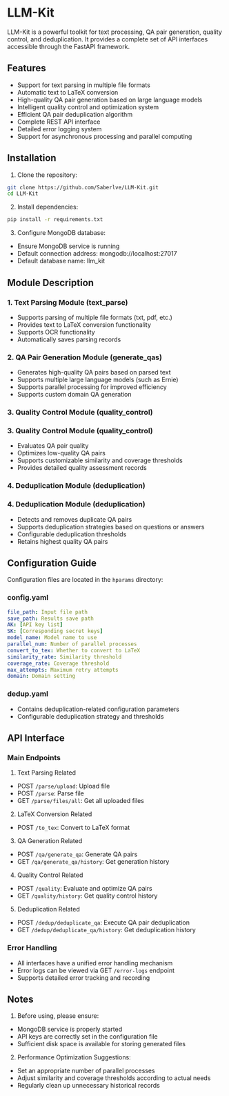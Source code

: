 # LLM-Kit

LLM-Kit is a powerful toolkit for text processing, QA pair generation, quality control, and deduplication. It provides a complete set of API interfaces accessible through the FastAPI framework.

## Features

- Support for text parsing in multiple file formats
- Automatic text to LaTeX conversion
- High-quality QA pair generation based on large language models
- Intelligent quality control and optimization system
- Efficient QA pair deduplication algorithm
- Complete REST API interface
- Detailed error logging system
- Support for asynchronous processing and parallel computing

## Installation

1. Clone the repository:
```bash
git clone https://github.com/Saberlve/LLM-Kit.git
cd LLM-Kit
```

2. Install dependencies:
```bash
pip install -r requirements.txt
```

3. Configure MongoDB database:
- Ensure MongoDB service is running
- Default connection address: mongodb://localhost:27017
- Default database name: llm_kit

## Module Description

### 1. Text Parsing Module (text_parse)

- Supports parsing of multiple file formats (txt, pdf, etc.)
- Provides text to LaTeX conversion functionality
- Supports OCR functionality
- Automatically saves parsing records

### 2. QA Pair Generation Module (generate_qas)

- Generates high-quality QA pairs based on parsed text
- Supports multiple large language models (such as Ernie)
- Supports parallel processing for improved efficiency
- Supports custom domain QA generation

### 3. Quality Control Module (quality_control)
### 3. Quality Control Module (quality_control)

- Evaluates QA pair quality
- Optimizes low-quality QA pairs
- Supports customizable similarity and coverage thresholds
- Provides detailed quality assessment records

### 4. Deduplication Module (deduplication)
### 4. Deduplication Module (deduplication)

- Detects and removes duplicate QA pairs
- Supports deduplication strategies based on questions or answers
- Configurable deduplication thresholds
- Retains highest quality QA pairs

## Configuration Guide

Configuration files are located in the `hparams` directory:

### config.yaml
```yaml
file_path: Input file path
save_path: Results save path
AK: [API key list]
SK: [Corresponding secret keys]
model_name: Model name to use
parallel_num: Number of parallel processes
convert_to_tex: Whether to convert to LaTeX
similarity_rate: Similarity threshold
coverage_rate: Coverage threshold
max_attempts: Maximum retry attempts
domain: Domain setting
```

### dedup.yaml
- Contains deduplication-related configuration parameters
- Configurable deduplication strategy and thresholds

## API Interface

### Main Endpoints

1. Text Parsing Related
- POST `/parse/upload`: Upload file
- POST `/parse`: Parse file
- GET `/parse/files/all`: Get all uploaded files

2. LaTeX Conversion Related
- POST `/to_tex`: Convert to LaTeX format

3. QA Generation Related
- POST `/qa/generate_qa`: Generate QA pairs
- GET `/qa/generate_qa/history`: Get generation history

4. Quality Control Related
- POST `/quality`: Evaluate and optimize QA pairs
- GET `/quality/history`: Get quality control history

5. Deduplication Related
- POST `/dedup/deduplicate_qa`: Execute QA pair deduplication
- GET `/dedup/deduplicate_qa/history`: Get deduplication history

### Error Handling
- All interfaces have a unified error handling mechanism
- Error logs can be viewed via GET `/error-logs` endpoint
- Supports detailed error tracking and recording

## Notes

1. Before using, please ensure:
- MongoDB service is properly started
- API keys are correctly set in the configuration file
- Sufficient disk space is available for storing generated files

2. Performance Optimization Suggestions:
- Set an appropriate number of parallel processes
- Adjust similarity and coverage thresholds according to actual needs
- Regularly clean up unnecessary historical records

